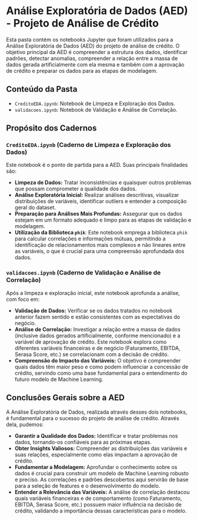 # Análise Exploratória de Dados (AED) - Projeto de Análise de Crédito

Esta pasta contém os notebooks Jupyter que foram utilizados para a Análise Exploratória de Dados (AED) do projeto de análise de crédito. O objetivo principal da AED é compreender a estrutura dos dados, identificar padrões, detectar anomalias, compreender a relação entre a massa de dados gerada artificialmente com ela mesma e também com a aprovação de crédito e preparar os dados para as etapas de modelagem.

## Conteúdo da Pasta

* `CreditoEDA.ipynb`: Notebook de Limpeza e Exploração dos Dados.
* `validacoes.ipynb`: Notebook de Validação e Análise de Correlação.

## Propósito dos Cadernos

### `CreditoEDA.ipynb` (Caderno de Limpeza e Exploração dos Dados)

Este notebook é o ponto de partida para a AED. Suas principais finalidades são:

* **Limpeza de Dados:** Tratar inconsistências e quaisquer outros problemas que possam comprometer a qualidade dos dados.
* **Análise Exploratória Inicial:** Realizar análises descritivas, visualizar distribuições de variáveis, identificar outliers e entender a composição geral do dataset.
* **Preparação para Análises Mais Profundas:** Assegurar que os dados estejam em um formato adequado e limpo para as etapas de validação e modelagem.
* **Utilização da Biblioteca `phik`**: Este notebook emprega a biblioteca `phik` para calcular correlações e informações mútuas, permitindo a identificação de relacionamentos mais complexos e não lineares entre as variáveis, o que é crucial para uma compreensão aprofundada dos dados.

### `validacoes.ipynb` (Caderno de Validação e Análise de Correlação)

Após a limpeza e exploração inicial, este notebook aprofunda a análise, com foco em:

* **Validação de Dados:** Verificar se os dados tratados no notebook anterior fazem sentido e estão consistentes com as expectativas do negócio.
* **Análise de Correlação:** Investigar a relação entre a massa de dados (inclusive dados gerados artificialmente, conforme mencionado) e a variável de aprovação de crédito. Este notebook explora como diferentes variáveis financeiras e de negócio (Faturamento, EBITDA, Serasa Score, etc.) se correlacionam com a decisão de crédito.
* **Compreensão do Impacto das Variáveis:** O objetivo é compreender quais dados têm maior peso e como podem influenciar a concessão de crédito, servindo como uma base fundamental para o entendimento do futuro modelo de Machine Learning.

## Conclusões Gerais sobre a AED

A Análise Exploratória de Dados, realizada através desses dois notebooks, é fundamental para o sucesso do projeto de análise de crédito. Através dela, pudemos:

* **Garantir a Qualidade dos Dados:** Identificar e tratar problemas nos dados, tornando-os confiáveis para as próximas etapas.
* **Obter Insights Valiosos:** Compreender as distribuições das variáveis e suas relações, especialmente como elas impactam a aprovação de crédito.
* **Fundamentar a Modelagem:** Aprofundar o conhecimento sobre os dados é crucial para construir um modelo de Machine Learning robusto e preciso. As correlações e padrões descobertos aqui servirão de base para a seleção de features e o desenvolvimento do modelo.
* **Entender a Relevância das Variáveis:** A análise de correlação destacou quais variáveis financeiras e de comportamento (como Faturamento, EBITDA, Serasa Score, etc.) possuem maior influência na decisão de crédito, validando a importância dessas características para o modelo.
